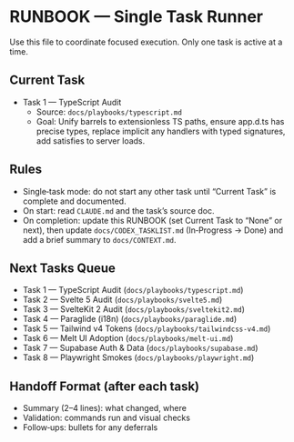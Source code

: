 # RUNBOOK — Single Task Runner

Use this file to coordinate focused execution. Only one task is active at a time.

## Current Task

- Task 1 — TypeScript Audit
  - Source: `docs/playbooks/typescript.md`
  - Goal: Unify barrels to extensionless TS paths, ensure app.d.ts has precise types, replace implicit any handlers with typed signatures, add satisfies to server loads.

## Rules

- Single‑task mode: do not start any other task until “Current Task” is complete and documented.
- On start: read `CLAUDE.md` and the task’s source doc.
- On completion: update this RUNBOOK (set Current Task to “None” or next), then update `docs/CODEX_TASKLIST.md` (In‑Progress → Done) and add a brief summary to `docs/CONTEXT.md`.

## Next Tasks Queue

- Task 1 — TypeScript Audit (`docs/playbooks/typescript.md`)
- Task 2 — Svelte 5 Audit (`docs/playbooks/svelte5.md`)
- Task 3 — SvelteKit 2 Audit (`docs/playbooks/sveltekit2.md`)
- Task 4 — Paraglide (i18n) (`docs/playbooks/paraglide.md`)
- Task 5 — Tailwind v4 Tokens (`docs/playbooks/tailwindcss-v4.md`)
- Task 6 — Melt UI Adoption (`docs/playbooks/melt-ui.md`)
- Task 7 — Supabase Auth & Data (`docs/playbooks/supabase.md`)
- Task 8 — Playwright Smokes (`docs/playbooks/playwright.md`)

## Handoff Format (after each task)

- Summary (2–4 lines): what changed, where
- Validation: commands run and visual checks
- Follow‑ups: bullets for any deferrals
